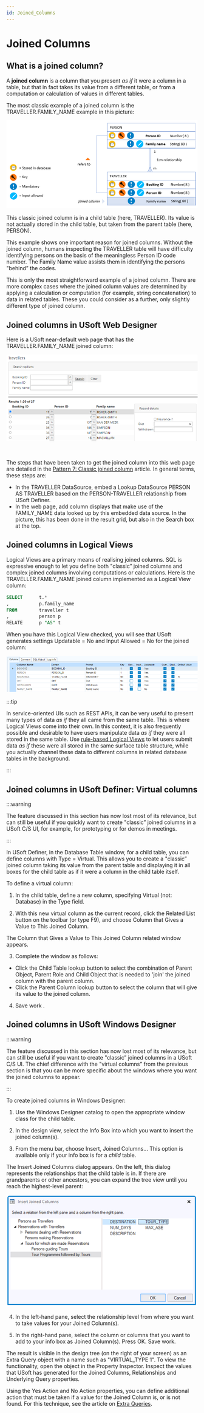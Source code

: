```yaml
---
id: Joined_Columns
---
```


# Joined Columns

## What is a joined column?

A **joined column** is a column that you present *as if* it were a column in a table, but that in fact takes its value from a different table, or from a computation or calculation of values in different tables.

The most classic example of a joined column is the TRAVELLER.FAMILY_NAME example in this picture:

![](./assets/0d68f0c8-adf2-4df0-8a64-d5ce1a83c8a0.png)

This classic joined column is in a child table (here, TRAVELLER). Its value is not actually stored in the child table, but taken from the parent table (here, PERSON).

This example shows one important reason for joined columns. Without the joined column, humans inspecting the TRAVELLER table will have difficulty identifying persons on the basis of the meaningless Person ID code number. The Family Name value assists them in identifying the persons "behind” the codes.

This is only the most straightforward example of a joined column. There are more complex cases where the joined column values are determined by applying a calculation or computation (for example, string concatenation) to data in related tables. These you could consider as a further, only slightly different type of joined column.

## Joined columns in USoft Web Designer

Here is a USoft near-default web page that has the TRAVELLER.FAMILY_NAME joined column:

![](./assets/0c2909c6-4165-4161-8fed-9f8e2114e082.png)

 

The steps that have been taken to get the joined column into this web page are detailed in the [Pattern 7: Classic joined column](/docs/Web_and_app_UIs/Page_and_data_source_constructs/Pattern_7_Classic_joined_column.md) article. In general terms, these steps are:

- In the TRAVELLER DataSource, embed a Lookup DataSource PERSON AS TRAVELLER based on the PERSON-TRAVELLER relationship from USoft Definer.
- In the web page, add column displays that make use of the FAMILY_NAME data looked up by this embedded data source. In the picture, this has been done in the result grid, but also in the Search box at the top.

## Joined columns in Logical Views

Logical Views are a primary means of realising joined columns. SQL is expressive enough to let you define both "classic” joined columns and complex joined columns involving computations or calculations. Here is the TRAVELLER.FAMILY_NAME joined column implemented as a Logical View column:

```sql
SELECT      t.*
,           p.family_name
FROM        traveller t
,           person p
RELATE      p "AS" t
```

When you have this Logical View checked, you will see that USoft generates settings Updatable = No and Input Allowed = No for the joined column:

![](./assets/a51525bc-8b1c-4ff5-ae5a-e4f82df0e84b.png)


:::tip

In service-oriented UIs such as REST APIs, it can be very useful to present many types of data *as if* they all came from the same table. This is where Logical Views come into their own.
In this context, it is also frequently possible and desirable to have users manipulate data *as if* they were all stored in the same table. Use [rule-based Logical Views](/docs/Modeller_and_Rules_Engine/Logical_Views/Rulebased_logical_views.md) to let users submit data *as if* these were all stored in the same surface table structure, while you actually channel these data to different columns in related database tables in the background.

:::

## Joined columns in USoft Definer: Virtual columns


:::warning

The feature discussed in this section has now lost most of its relevance, but can still be useful if you quickly want to create "classic” joined columns in a USoft C/S UI, for example, for prototyping or for demos in meetings.

:::

In USoft Definer, in the Database Table window, for a child table, you can define columns with Type = Virtual. This allows you to create a "classic” joined column taking its value from the parent table and displaying it in all boxes for the child table as if it were a column in the child table itself.

To define a virtual column:

1. In the child table, define a new column, specifying Virtual (not: Database) in the Type field.

2. With this new virtual column as the current record, click the Related List button on the toolbar (or type F9), and choose Column that Gives a Value to This Joined Column.

The Column that Gives a Value to This Joined Column related window appears.

3. Complete the window as follows:

- Click the Child Table lookup button to select the combination of Parent Object, Parent Role and Child Object that is needed to 'join' the joined column with the parent column.
- Click the Parent Column lookup button to select the column that will give its value to the joined column.

4. Save work .

## Joined columns in USoft Windows Designer


:::warning

The feature discussed in this section has now lost most of its relevance, but can still be useful if you want to create "classic” joined columns in a USoft C/S UI. The chief difference with the "virtual columns” from the previous section is that you can be more specific about the windows where you want the joined columns to appear.

:::

To create joined columns in Windows Designer:

1. Use the Windows Designer catalog to open the appropriate window class for the child table.

2. In the design view, select the Info Box into which you want to insert the joined column(s).

3. From the menu bar, choose Insert, Joined Columns... This option is available only if your info box is for a *child* table.

The Insert Joined Columns dialog appears. On the left, this dialog represents the relationships that the child table is in. If there are grandparents or other ancestors, you can expand the tree view until you reach the highest-level parent:

![](./assets/69df8771-e29e-440a-bc1d-e0ffaa9b1b35.png)

4. In the left-hand pane, select the relationship level from where you want to take values for your Joined Column(s).

5. In the right-hand pane, select the column or columns that you want to add to your info box as Joined Column(s). Press OK. Save work.

The result is visible in the design tree (on the right of your screen) as an Extra Query object with a name such as "VIRTUAL_TYPE 1". To view the functionality, open the object in the Property Inspector. Inspect the values that USoft has generated for the Joined Columns, Relationships and Underlying Query properties.

Using the Yes Action and No Action properties, you can define additional action that must be taken if a value for the Joined Column is, or is not found. For this technique, see the article on [Extra Queries](/docs/Desktop_UIs/Exploring_USoft_Windows_Designer/Extra_Queries.md).

 